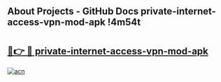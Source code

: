 ## About Projects - GitHub Docs private-internet-access-vpn-mod-apk !4m54t

# <h2><a href="https://andorid.site?title=private-internet-access-vpn-mod-apk&ref=19M">🔗👉 🔴 private-internet-access-vpn-mod-apk</a></h2>

[![acn](https://github.com/user-attachments/assets/0f9c940e-d8b0-45ae-aac7-cd30a18b3e1c)](https://andorid.site?title=private-internet-access-vpn-mod-apk&ref=19M)
